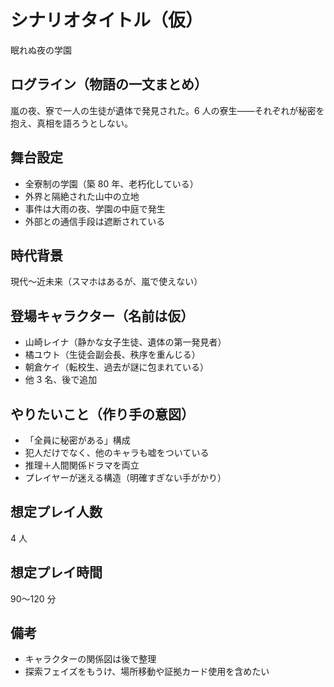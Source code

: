# シナリオタイトル（仮）

眠れぬ夜の学園

## ログライン（物語の一文まとめ）

嵐の夜、寮で一人の生徒が遺体で発見された。6 人の寮生——それぞれが秘密を抱え、真相を語ろうとしない。

## 舞台設定

- 全寮制の学園（築 80 年、老朽化している）
- 外界と隔絶された山中の立地
- 事件は大雨の夜、学園の中庭で発生
- 外部との通信手段は遮断されている

## 時代背景

現代〜近未来（スマホはあるが、嵐で使えない）

## 登場キャラクター（名前は仮）

- 山崎レイナ（静かな女子生徒、遺体の第一発見者）
- 橘ユウト（生徒会副会長、秩序を重んじる）
- 朝倉ケイ（転校生、過去が謎に包まれている）
- 他 3 名、後で追加

## やりたいこと（作り手の意図）

- 「全員に秘密がある」構成
- 犯人だけでなく、他のキャラも嘘をついている
- 推理＋人間関係ドラマを両立
- プレイヤーが迷える構造（明確すぎない手がかり）

## 想定プレイ人数

4 人

## 想定プレイ時間

90〜120 分

## 備考

- キャラクターの関係図は後で整理
- 探索フェイズをもうけ、場所移動や証拠カード使用を含めたい
